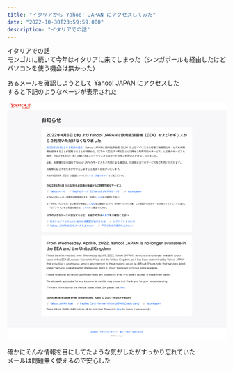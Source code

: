 ```yaml
---
title: "イタリアから Yahoo! JAPAN にアクセスしてみた"
date: "2022-10-30T23:59:59.000"
description: "イタリアでの話"
---
```


イタリアでの話  
モンゴルに続いて今年はイタリアに来てしまった（シンガポールも経由したけどパソコンを使う機会は無かった）

あるメールを確認しようとして Yahoo! JAPAN にアクセスした  
すると下記のようなページが表示された

![1_image](./images/1_image.png)

確かにそんな情報を目にしてたような気がしたがすっかり忘れていた  
メールは問題無く使えるので安心した
